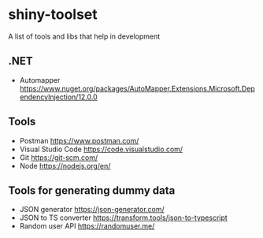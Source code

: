# shiny-toolset
A list of tools and libs that help in development

## .NET

- Automapper https://www.nuget.org/packages/AutoMapper.Extensions.Microsoft.DependencyInjection/12.0.0

## Tools

- Postman https://www.postman.com/
- Visual Studio Code https://code.visualstudio.com/
- Git https://git-scm.com/
- Node https://nodejs.org/en/

## Tools for generating dummy data

- JSON generator https://json-generator.com/
- JSON to TS converter https://transform.tools/json-to-typescript
- Random user API https://randomuser.me/
